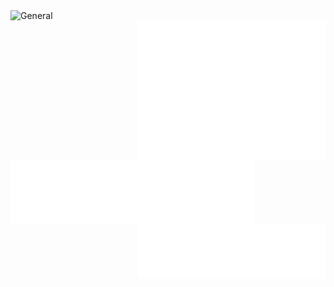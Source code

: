 <img align="left" src="/general.svg" alt="General" width="390">

<img align="right" src="/achievements.svg" alt="Achievements" width="300">




<img align="left" src="/metrics.plugin.languages.details.svg" alt="Language Details" width="390">

<img align="right" src="/metrics.plugin.languages.indepth.svg" alt="Indepth Language Details" width="300">
